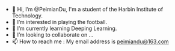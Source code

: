 - 👋 Hi, I’m @PeimianDu, I'm a student of the Harbin Institute of Technology.
- 👀 I’m interested in playing the football. 
- 🌱 I’m currently learning Deeping Learning.
- 💞️ I’m looking to collaborate on ...
- 📫 How to reach me : My email address is peimiandu@163.com

<!---
PeimianDu/PeimianDu is a ✨ special ✨ repository because its `README.md` (this file) appears on your GitHub profile.
You can click the Preview link to take a look at your changes.
--->
